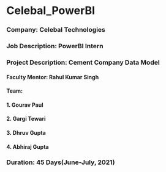 # Celebal_PowerBI
### Company: Celebal Technologies
### Job Description: PowerBI Intern
### Project Description: Cement Company Data Model

#### Faculty Mentor: Rahul Kumar Singh
#### Team:
#### 1. Gourav Paul
#### 2. Gargi Tewari
#### 3. Dhruv Gupta
#### 4. Abhiraj Gupta

### Duration: 45 Days(June-July, 2021)
